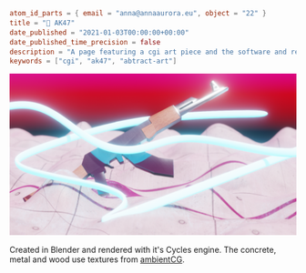 ```toml
atom_id_parts = { email = "anna@annaaurora.eu", object = "22" }
title = "🔫 AK47"
date_published = "2021-01-03T00:00:00+00:00"
date_published_time_precision = false
description = "A page featuring a cgi art piece and the software and ressources used to create it."
keywords = ["cgi", "ak47", "abtract-art"]
```
![A 3d computer render: A low polygon AK47 is surrounded by wavy light-blue glowing lines. Beneath all the previous is a concrete tile floor with lots of tiny hills. The camera is pointing at the gun so that you can see the background above the floor. The background is a gradient starting at the top with magenta and then going down to red and down to black.](ak47.webp)

Created in Blender and rendered with it's Cycles engine. The concrete, metal and wood use textures from [ambientCG](https://ambientcg.com/).
